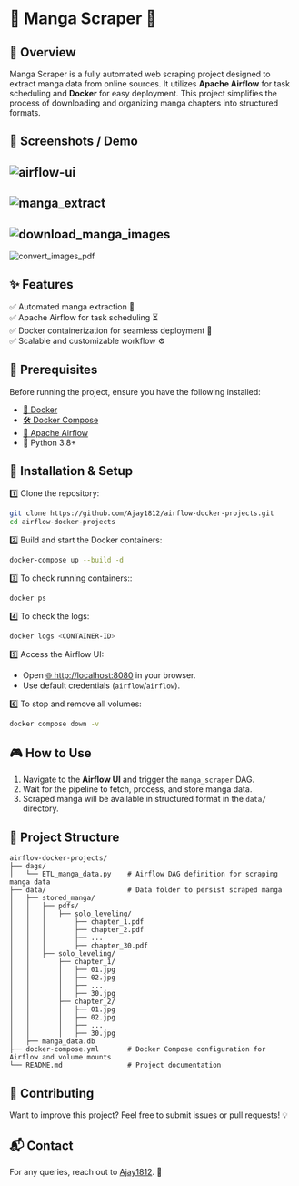 # 📖 Manga Scraper 🚀

## 📌 Overview

Manga Scraper is a fully automated web scraping project designed to extract manga data from online sources. It utilizes **Apache Airflow** for task scheduling and **Docker** for easy deployment. This project simplifies the process of downloading and organizing manga chapters into structured formats.

## 📸 Screenshots / Demo

![airflow-ui](https://github.com/user-attachments/assets/d4c9879c-cc72-4670-9a3f-7d7afa4df57e)
--- 
![manga_extract](https://github.com/user-attachments/assets/21508e62-18d8-4893-bf2a-45f9fad1d87a)
---
![download_manga_images](https://github.com/user-attachments/assets/0c856779-a2b0-44bb-a4bd-2db9b832c93b)
---
![convert_images_pdf](https://github.com/user-attachments/assets/b437efe2-c788-4043-a849-7aa4c2d57fcd)


## ✨ Features

✅ Automated manga extraction 📜  
✅ Apache Airflow for task scheduling ⏳  
✅ Docker containerization for seamless deployment 🐳  
✅ Scalable and customizable workflow ⚙️

## 🔧 Prerequisites

Before running the project, ensure you have the following installed:

- [🐳 Docker](https://www.docker.com/)
- [🛠️ Docker Compose](https://docs.docker.com/compose/)
- [💨 Apache Airflow](https://airflow.apache.org/)
- 🐍 Python 3.8+

## 🚀 Installation & Setup

1️⃣ Clone the repository:

```sh
git clone https://github.com/Ajay1812/airflow-docker-projects.git
cd airflow-docker-projects
```

2️⃣ Build and start the Docker containers:

```sh
docker-compose up --build -d
```

3️⃣ To check running containers::

```sh
docker ps
```

4️⃣ To check the logs:

```sh
docker logs <CONTAINER-ID>
```

5️⃣ Access the Airflow UI:

- Open [🌐 http://localhost:8080](http://localhost:8080) in your browser.
- Use default credentials (`airflow`/`airflow`).

6️⃣ To stop and remove all volumes:

```sh
docker compose down -v
```

## 🎮 How to Use

1. Navigate to the **Airflow UI** and trigger the `manga_scraper` DAG.
2. Wait for the pipeline to fetch, process, and store manga data.
3. Scraped manga will be available in structured format in the `data/` directory.

## 📁 Project Structure

```
airflow-docker-projects/
├── dags/
│   └── ETL_manga_data.py    # Airflow DAG definition for scraping manga data
├── data/                    # Data folder to persist scraped manga
│   ├── stored_manga/
│   │   ├── pdfs/
│   │   │   ├── solo_leveling/
│   │   │       ├── chapter_1.pdf
│   │   │       ├── chapter_2.pdf
│   │   │       ├── ...
│   │   │       ├── chapter_30.pdf
│   │   ├── solo_leveling/
│   │       ├── chapter_1/
│   │       │   ├── 01.jpg
│   │       │   ├── 02.jpg
│   │       │   ├── ...
│   │       │   ├── 30.jpg
│   │       ├── chapter_2/
│   │       │   ├── 01.jpg
│   │       │   ├── 02.jpg
│   │       │   ├── ...
│   │       │   ├── 30.jpg
│   ├── manga_data.db
├── docker-compose.yml       # Docker Compose configuration for Airflow and volume mounts
└── README.md                # Project documentation
```

## 🤝 Contributing

Want to improve this project? Feel free to submit issues or pull requests! 💡

## 📬 Contact

For any queries, reach out to [Ajay1812](https://github.com/Ajay1812). 🚀
